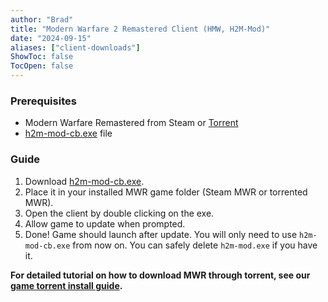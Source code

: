 ```yaml
---
author: "Brad"
title: "Modern Warfare 2 Remastered Client (HMW, H2M-Mod)"
date: "2024-09-15"
aliases: ["client-downloads"]
ShowToc: false
TocOpen: false
---
```


### Prerequisites
- Modern Warfare Remastered from Steam or [Torrent](https://github.com/CBServers/client-dowloads/raw/main/torrents/h1_full_files.torrent)
- [h2m-mod-cb.exe](https://github.com/CBServers/updater/raw/main/updater/h2m/h2m-mod-cb.exe) file

### Guide
1. Download [h2m-mod-cb.exe](https://github.com/CBServers/updater/raw/main/updater/h2m/h2m-mod-cb.exe).
2. Place it in your installed MWR game folder (Steam MWR or torrented MWR).
3. Open the client by double clicking on the exe.
4. Allow game to update when prompted.
6. Done! Game should launch after update. You will only need to use `h2m-mod-cb.exe` from now on. You can safely delete `h2m-mod.exe` if you have it.

**For detailed tutorial on how to download MWR through torrent, see our [game torrent install guide](/guides/torrents).**